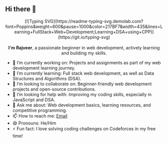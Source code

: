## Hi there 👋
<center>[![Typing SVG](https://readme-typing-svg.demolab.com?font=Poppins&weight=600&pause=1000&color=217BF7&width=435&lines=Learning+FullStack+Web+Development;Learning+DSA+using+CPP)](https://git.io/typing-svg)
</center>
<!--
**rajveeerr/rajveeerr** is a ✨ _special_ ✨ repository because its `README.md` (this file) appears on your GitHub profile.
Here are some ideas to get you started:
Sure! Here’s a filled-out version for your GitHub profile README:-->
<br>
<center><b>I'm Rajveer</b>, a passionate beginner in web development, actively learning and building my skills.</center>

- 🔭 I’m currently working on: Projects and assignments as part of my web development learning journey.
- 🌱 I’m currently learning: Full stack web development, as well as Data Structures and Algorithms (DSA).
- 👯 I’m looking to collaborate on: Beginner-friendly web development projects and open-source contributions.
- 🤔 I’m looking for help with: Improving my coding skills, especially in JavaScript and DSA.
- 💬 Ask me about: Web development basics, learning resources, and competitive programming.
- 📫 How to reach me: [Email](mailto:rajveergreets@gmail.com)
- 😄 Pronouns: He/Him
- ⚡ Fun fact: I love solving coding challenges on Codeforces in my free time!

<!---

Feel free to customize this further to better reflect your personal style and current activities!
-->
